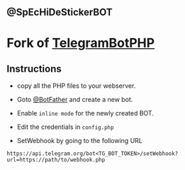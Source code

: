 ## @SpEcHiDeStickerBOT

# Fork of [TelegramBotPHP](https://github.com/Eleirbag89/TelegramBotPHP)

## Instructions

- copy all the PHP files to your webserver.

- Goto [@BotFather](https://t.me/BotFather) and create a new bot.

- Enable `inline mode` for the newly created BOT.

- Edit the credentials in `config.php`

- SetWebhook by going to the following URL

```
https://api.telegram.org/bot<TG_BOT_TOKEN>/setWebhook?url=https://path/to/webhook.php
```
